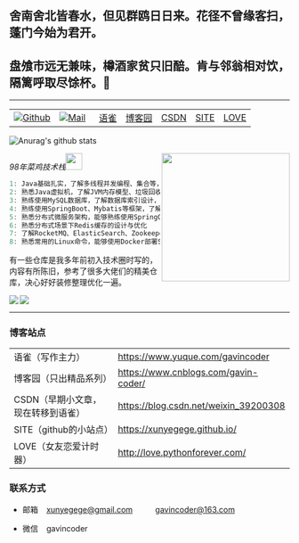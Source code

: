## 舍南舍北皆春水，但见群鸥日日来。花径不曾缘客扫，蓬门今始为君开。

## 盘飧市远无兼味，樽酒家贫只旧醅。肯与邻翁相对饮，隔篱呼取尽馀杯。👋
-------


|                                                              |                                                              |                                                |                                                |                                                |                                      |                                        |
| ------------------------------------------------------------ | ------------------------------------------------------------ | ---------------------------------------------- | ---------------------------------------------- | ---------------------------------------------- | ------------------------------------ | -------------------------------------- |
| [![Github](https://img.shields.io/github/followers/xunyegege?label=Follow&style=social)](https://github.com/xunyegege) | [![Mail](https://img.shields.io/badge/-xunyegege@gmail.com-gray?style=flat-square&logo=gmail&logoColor=red&link=https://www.linkedin.com/in/sarthak-bharadwaj-8552b5110/)](mailto:xunyegege@gmail.com) | &ensp;[语雀](https://www.yuque.com/gavincoder) | [博客园](https://www.cnblogs.com/gavin-coder/) | [CSDN](https://blog.csdn.net/weixin_39200308 ) | [SITE](https://xunyegege.github.io/) | [LOVE](http://love.pythonforever.com/) |






![Anurag's github stats](https://github-readme-stats.vercel.app/api?username=xunyegege&show_icons=true&hide=["contribs","prs"])

<img align='right' src="https://media.giphy.com/media/M9gbBd9nbDrOTu1Mqx/giphy.gif" width="230">



<p><em>98年菜鸡技术栈<img src="https://media.giphy.com/media/WUlplcMpOCEmTGBtBW/giphy.gif" width="30"> 
</em></p>

```java
1: Java基础扎实，了解多线程并发编程、集合等，了解JUC源码设计，能够进行代码调优
2: 熟悉Java虚拟机，了解JVM内存模型、垃圾回收机制、垃圾收集器、系统故障排查调优等
3: 熟练使用MySQL数据库，了解数据库索引设计，能够对SQL进行调优
4: 熟练使用SpringBoot、Mybatis等框架，了解Spring相关原理及其背后的设计模式
5: 熟悉分布式微服务架构，能够熟练使用SpringCloud进行项目开发
6: 熟悉分布式场景下Redis缓存的设计与优化 
7: 了解RocketMQ、ElasticSearch、Zookeeper等分布式中间件
8: 熟悉常用的Linux命令，能够使用Docker部署SpringBoot项目
```





有一些仓库是我多年前初入技术圈时写的，内容有所陈旧，参考了很多大佬们的精美仓库，决心好好装修整理优化一遍。

<div>
<a href="https://github.com/xunyegege/Backend_development">
  <img  align="left" src="https://github-readme-stats.vercel.app/api/pin/?username=xunyegege&repo=Backend_development" />
</a>
<a href="https://github.com/xunyegege/source">
  <img  align="center" src="https://github-readme-stats.vercel.app/api/pin/?username=xunyegege&repo=source" />
</a>
</div>

----- 


### 博客站点

|                                    |                                       |
| ---------------------------------- | ------------------------------------- |
| 语雀（写作主力）                   | https://www.yuque.com/gavincoder      |
| 博客园（只出精品系列）             | https://www.cnblogs.com/gavin-coder/  |
| CSDN（早期小文章，现在转移到语雀） | https://blog.csdn.net/weixin_39200308 |
| SITE（github的小站点）             | https://xunyegege.github.io/        |
| LOVE（女友恋爱计时器）             | http://love.pythonforever.com/        |





### 联系方式

- 邮箱   &ensp; xunyegege@gmail.com  ​    &ensp; &ensp; &ensp;       gavincoder@163.com


- 微信  &ensp;   gavincoder

